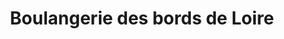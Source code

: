 ---
title: "Boulangerie des bords de Loire"
url: /saint-etienne-de-chigny/boulangerie-des-bords-de-loire/
shop: Bäckerei
---